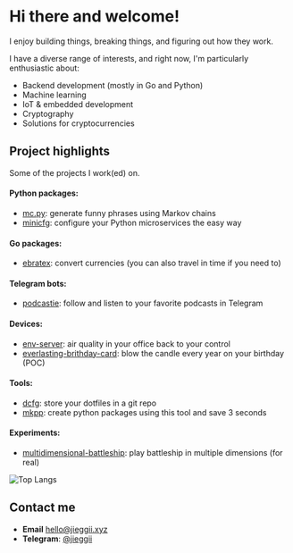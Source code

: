 # Hi there and welcome!

I enjoy building things, breaking things, and figuring out how they work.

I have a diverse range of interests, and right now, I'm particularly enthusiastic about:
- Backend development (mostly in Go and Python)
- Machine learning
- IoT & embedded development
- Cryptography
- Solutions for cryptocurrencies

## Project highlights
Some of the projects I work(ed) on. 

#### Python packages:
- [mc.py](https://github.com/jieggii/mc.py): generate funny phrases using Markov chains
- [minicfg](https://github.com/jieggii/minicfg): configure your Python microservices the easy way

#### Go packages:
- [ebratex](https://github.com/jieggii/ecbratex): convert currencies (you can also travel in time if you need to)

#### Telegram bots:
- [podcastie](https://github.com/jieggii/podcastie): follow and listen to your favorite podcasts in Telegram

#### Devices:
- [env-server](https://github.com/jieggii/env-server): air quality in your office back to your control
- [everlasting-brithday-card](https://github.com/jieggii/everlasting-birthday-card): blow the candle every year on your birthday (POC)

#### Tools:
- [dcfg](https://github.com/jieggii/dcfg): store your dotfiles in a git repo
- [mkpp](https://github.com/jieggii/mkpp): create python packages using this tool and save 3 seconds

#### Experiments:
- [multidimensional-battleship](https://github.com/jieggii/multidimensional-battleship): play battleship in multiple dimensions (for real)

![Top Langs](https://github-readme-stats.vercel.app/api/top-langs/?username=jieggii&layout=compact)

## Contact me
- **Email** [hello@jieggii.xyz](mailto:hello@jieggii.xyz)
- **Telegram**: [@jieggii](https://jieggii.t.me)
